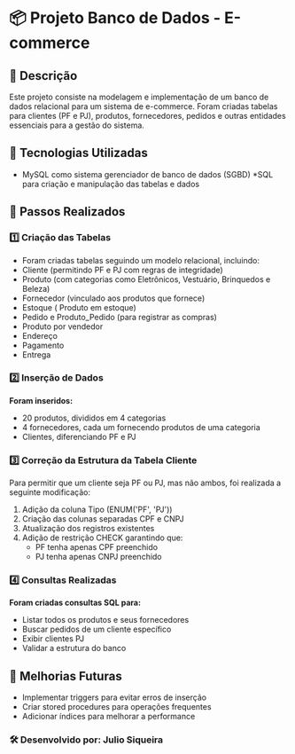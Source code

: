 # 📦 Projeto Banco de Dados - E-commerce
## 📌 Descrição

Este projeto consiste na modelagem e implementação de um banco de dados relacional para um sistema de e-commerce. Foram criadas tabelas para clientes (PF e PJ), produtos, fornecedores, pedidos e outras entidades essenciais para a gestão do sistema.

## 🔹 Tecnologias Utilizadas
* MySQL como sistema gerenciador de banco de dados (SGBD)
*SQL para criação e manipulação das tabelas e dados

## 📖 Passos Realizados

### 1️⃣ Criação das Tabelas

* Foram criadas tabelas seguindo um modelo relacional, incluindo:
* Cliente (permitindo PF e PJ com regras de integridade)
* Produto (com categorias como Eletrônicos, Vestuário, Brinquedos e Beleza)
* Fornecedor (vinculado aos produtos que fornece)
* Estoque ( Produto em estoque)
* Pedido e Produto_Pedido (para registrar as compras)
* Produto por vendedor
* Endereço
* Pagamento
* Entrega

### 2️⃣ Inserção de Dados
**Foram inseridos:**

* 20 produtos, divididos em 4 categorias
* 4 fornecedores, cada um fornecendo produtos de uma categoria
* Clientes, diferenciando PF e PJ

### 3️⃣ Correção da Estrutura da Tabela Cliente

Para permitir que um cliente seja PF ou PJ, mas não ambos, foi realizada a seguinte modificação:
1. Adição da coluna Tipo (ENUM('PF', 'PJ'))
2. Criação das colunas separadas CPF e CNPJ
3. Atualização dos registros existentes
4. Adição de restrição CHECK garantindo que:
   * PF tenha apenas CPF preenchido
   * PJ tenha apenas CNPJ preenchido
### 4️⃣ Consultas Realizadas

**Foram criadas consultas SQL para:**
* Listar todos os produtos e seus fornecedores
* Buscar pedidos de um cliente específico
* Exibir clientes PJ
* Validar a estrutura do banco

## 🎯 Melhorias Futuras
* Implementar triggers para evitar erros de inserção
* Criar stored procedures para operações frequentes
* Adicionar índices para melhorar a performance

### 🛠 Desenvolvido por: Julio Siqueira
